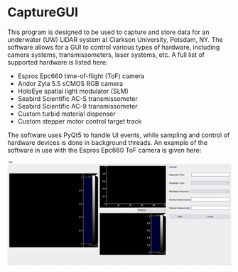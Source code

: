 # CaptureGUI

This program is designed to be used to capture and store data for an underwater (UW) LiDAR system at Clarkson University, Potsdam, NY. The software allows for a GUI to control various types of hardware, including camera systems, transmissometers, laser systems, etc. A full list of supported hardware is listed here:  
 
- Espros Epc660 time-of-flight (ToF) camera
- Andor Zyla 5.5 sCMOS RGB camera
- HoloEye spatial light modulator (SLM)
- Seabird Scientific AC-S transmissometer
- Seabird Scientific AC-9 transmissometer
- Custom turbid material dispenser
- Custom stepper motor control target track

The software uses PyQt5 to handle UI events, while sampling and control of hardware devices is done in background threads. An example of the software in use with the Espros Epc660 ToF camera is given here:  

![gui](gui_gif.gif)